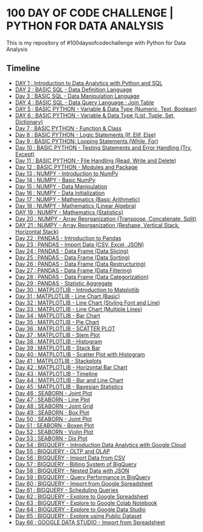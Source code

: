 # 100 DAY OF CODE CHALLENGE | PYTHON FOR DATA ANALYSIS
This is my repository of #100daysofcodechallenge with Python for Data Analysis
## Timeline
* [DAY 1 : Introduction to Data Analytics with Python and SQL](https://github.com/ikariyani/python-100daysChallenge/tree/main/PROJECT/DAY%201)
* [DAY 2 : BASIC SQL - Data Definition Language](https://www.db-fiddle.com/f/jsyGFp4EM9craBFCN23k8g/0)
* [Day 3 : BASIC SQL - Data Manipulation Language](https://www.db-fiddle.com/f/jsyGFp4EM9craBFCN23k8g/1)
* [DAY 4 : BASIC SQL - Data Query Language : Join Table](https://www.db-fiddle.com/f/jsyGFp4EM9craBFCN23k8g/6)
* [DAY 5 : BASIC PYTHON - Variable & Data Type (Numeric, Text, Boolean)](https://github.com/ikariyani/python-100daysChallenge/blob/main/PROJECT/DAY%205/BASIC%20PYTHON%20-%20Variable%20%26%20Data%20Type%20%20(Numeric%2C%20Text%2C%20Boolean).ipynb)
* [DAY 6 : BASIC PYTHON - Variable & Data Type (List, Tuple, Set, Dictionary)](https://github.com/ikariyani/python-100daysChallenge/blob/main/PROJECT/DAY%206/BASIC%20PYTHON%20-%20Variable%20%26%20Data%20Type%20(List%2C%20Tuple%2C%20Set%2C%20Dictionary).ipynb)
* [Day 7 : BASIC PYTHON - Function & Class](https://github.com/ikariyani/python-100daysChallenge/blob/main/PROJECT/DAY%207/BASIC%20PYTHON%20-%20Function%20%26%20Class.ipynb)
* [Day 8 : BASIC PYTHON - Logic Statements (If, Elif, Else)](https://github.com/ikariyani/python-100daysChallenge/blob/main/PROJECT/DAY%208/BASIC%20PYTHON%20-%20Logic%20Statements%20%20(If%2C%20Elif%2C%20Else).ipynb)
* [Day 9 : BASIC PYTHON: Looping Statements (While, For)](https://github.com/ikariyani/python-100daysChallenge/blob/main/PROJECT/DAY%209/BASIC%20PYTHON%20-%20Looping%20Statements%20(For%2C%20While).ipynb)
* [Day 10 : BASIC PYTHON - Testing Statements and Error Handling (Try, Except)](https://github.com/ikariyani/python-100daysChallenge/blob/main/PROJECT/DAY%2010/BASIC%20PYTHON%20-%20Testing%20Statements%20(Try%2C%20Except).ipynb)
* [Day 11 : BASIC PYTHON - File Handling (Read, Write and Delete)](https://github.com/ikariyani/python-100daysChallenge/blob/main/PROJECT/DAY%2011/BASIC%20PYTHON%20-%20File%20Handling%20(Open%2C%20Read%2C%20Write%20and%20Delete)%20.ipynb)
* [Day 12 : BASIC PYTHON -  Modules and Package](https://github.com/ikariyani/python-100daysChallenge/blob/main/PROJECT/DAY%2012/BASIC%20PYTHON%20-%20Modules.ipynb)
* [Day 13 : NUMPY - Introduction to NumPy](https://github.com/ikariyani/python-100daysChallenge/blob/main/PROJECT/DAY%2013/NUMPY%20-%20Introduction%20to%20NumPy.ipynb)
* [Day 14 : NUMPY - Basic NumPy](https://github.com/ikariyani/python-100daysChallenge/blob/main/PROJECT/DAY%2014/NUMPY%20-%20Basic%20NumPy.ipynb)
* [Day 15 : NUMPY - Data Manipulation](https://github.com/ikariyani/python-100daysChallenge/blob/main/PROJECT/DAY%2015/NUMPY%20-%20Data%20Manipulation.ipynb)
* [Day 16 : NUMPY - Data Initialization](https://github.com/ikariyani/python-100daysChallenge/blob/main/PROJECT/DAY%2016/NUMPY%20-%20Data%20Initialization.ipynb)
* [Day 17 : NUMPY - Mathematics (Basic Arithmetic)](https://github.com/ikariyani/python-100daysChallenge/blob/main/PROJECT/DAY%2017/NUMPY%20-%20%20Mathematics%20%20%20(Basic%20Arithmetic).ipynb)
* [Day 18 : NUMPY - Mathematics (Linear Algebra)](https://github.com/ikariyani/python-100daysChallenge/blob/main/PROJECT/DAY%2018/NUMPY%20-%20Mathematics%20(Linear%20Algebra).ipynb)
* [DAY 19 : NUMPY - Mathematics (Statistics)](https://github.com/ikariyani/python-100daysChallenge/blob/main/PROJECT/DAY%2019/NUMPY%20-%20Mathematics%20(Statistics).ipynb)
* [Day 20 : NUMPY - Array Reorganization (Transpose, Concatenate, Split)](https://github.com/ikariyani/python-100daysChallenge/blob/main/PROJECT/DAY%2020/NUMPY%20-%20Array%20Reorganization%20(Transpose%2C%20Concatenate%2C%20Split).ipynb)
* [DAY 21 : NUMPY - Array Reorganization (Reshape, Vertical Stack, Horizontal Stack)](https://github.com/ikariyani/python-100daysChallenge/blob/main/PROJECT/DAY%2021/NUMPY%20-%20Array%20Reorganization%20(Reshape%2C%20Vertical%20Stack%2C%20Horizontal%20Stack).ipynb)
* [Day 22 : PANDAS - Introduction to Pandas](https://github.com/ikariyani/python-100daysChallenge/blob/main/PROJECT/DAY%2022/PANDAS%20-%20Introduction%20to%20Pandas.ipynb)
* [Day 23 : PANDAS - Import Data (CSV, Excel, JSON)](https://github.com/ikariyani/python-100daysChallenge/blob/main/PROJECT/DAY%2023/PANDAS%20-%20Import%20Data%20(CSV%2C%20Excel%2C%20JSON).ipynb)
* [Day 24 : PANDAS - Data Frame (Data Slicing)](https://github.com/ikariyani/python-100daysChallenge/blob/main/PROJECT/DAY%2024/PANDAS%20-Data%20Frame%20(Data%20Slicing).ipynb)
* [Day 25 : PANDAS - Data Frame (Data Sorting)](https://github.com/ikariyani/python-100daysChallenge/blob/main/PROJECT/DAY%2025/PANDAS%20-%20Data%20Frame%20(Data%20Sorting).ipynb)
* [Day 26 : PANDAS - Data Frame (Data Restructuring)](https://github.com/ikariyani/python-100daysChallenge/blob/main/PROJECT/DAY%2026/PANDAS%20-%20Data%20Frame%20(Data%20Restructuring).ipynb)
* [Day 27 : PANDAS - Data Frame (Data Filtering)](https://github.com/ikariyani/python-100daysChallenge/blob/main/PROJECT/DAY%2027/PANDAS%20-%20Data%20Frame%20(Data%20Filtering).ipynb)
* [Day 28 : PANDAS - Data Frame (Data Categorization)](https://github.com/ikariyani/python-100daysChallenge/blob/main/PROJECT/DAY%2028/PANDAS%20-%20Data%20Frame%20(Data%20Categorization).ipynb)
* [Day 29 : PANDAS - Statistic Aggregate](https://github.com/ikariyani/python-100daysChallenge/blob/main/PROJECT/DAY%2029/PANDAS%20-%20Statistic%20Aggregate.ipynb)
* [Day 30 : MATPLOTLIB - Introduction to Matplotlib](https://github.com/ikariyani/python-100daysChallenge/blob/main/PROJECT/DAY%2030/MATPLOTLIB%20-%20Introduction%20to%20Matplotlib.ipynb)
* [Day 31 : MATPLOTLIB - Line Chart (Basic)](https://github.com/ikariyani/python-100daysChallenge/blob/main/PROJECT/DAY%2031/MATPLOTLIB%20-%20Line%20Chart%20(Basic).ipynb)
* [Day 32 : MATPLOTLIB - Line Chart (Styling Font and Line)](https://github.com/ikariyani/python-100daysChallenge/blob/main/PROJECT/DAY%2032/MATPLOTLIB%20-%20Line%20Chart%20(Styling%20Font%20and%20Line).ipynb)
* [Day 33 : MATPLOTLIB - Line Chart (Multiple Lines)](https://github.com/ikariyani/python-100daysChallenge/blob/main/PROJECT/DAY%2033/MATPLOTLIB%20-%20Line%20Chart%20(Multiple%20Lines).ipynb)
* [Day 34 : MATPLOTLIB - Bar Chart](https://github.com/ikariyani/python-100daysChallenge/blob/main/PROJECT/DAY%2034/MATPLOTLIB%20-%20Bar%20Chart.ipynb)
* [Day 35 : MATPLOTLIB - Pie Chart](https://github.com/ikariyani/python-100daysChallenge/blob/main/PROJECT/DAY%2035/MATPLOTLIB%20-%20Pie%20Chart.ipynb)
* [Day 36 : MATPLOTLIB - SCATTER PLOT](https://github.com/ikariyani/python-100daysChallenge/blob/main/PROJECT/DAY%2036/MATPLOTLIB%20-%20SCATTER%20PLOT.ipynb)
* [Day 37 : MATPLOTLIB - Stem Plot](https://github.com/ikariyani/python-100daysChallenge/blob/main/PROJECT/DAY%2037/MATPLOTLIB%20-%20Stem%20Plot.ipynb)
* [Day 38 : MATPLOTLIB - Histogram](https://github.com/ikariyani/python-100daysChallenge/blob/main/PROJECT/DAY%2038/MATPLOTLIB%20-%20Histogram.ipynb)
* [Day 39 : MATPLOTLIB - Stack Bar](https://github.com/ikariyani/python-100daysChallenge/blob/main/PROJECT/DAY%2039/MATPLOTLIB%20-%20Stack%20Bar.ipynb)
* [Day 40 : MATPLOTLIB - Scatter Plot with Histogram](https://github.com/ikariyani/python-100daysChallenge/blob/main/PROJECT/DAY%2040/MATPLOTLIB%20-%20Scatter%20Plot%20with%20Histogram.ipynb)
* [Day 41 : MATPLOTLIB - Stackplots](https://github.com/ikariyani/python-100daysChallenge/blob/main/PROJECT/DAY%2040/MATPLOTLIB%20-%20Scatter%20Plot%20with%20Histogram.ipynb)
* [Day 42 : MATPLOTLIB - Horizontal Bar Chart](https://github.com/ikariyani/python-100daysChallenge/blob/main/PROJECT/DAY%2042/MATPLOTLIB%20-%20Horizontal%20Bar%20Chart.ipynb)
* [Day 43 : MATPLOTLIB - Timeline](https://github.com/ikariyani/python-100daysChallenge/blob/main/PROJECT/DAY%2043/MATPLOTLIB%20-%20Timeline.ipynb)
* [Day 44 : MATPLOTLIB - Bar and Line Chart](https://github.com/ikariyani/python-100daysChallenge/blob/main/PROJECT/DAY%2044/MATPLOTLIB%20-%20Bar%20and%20Line%20Chart.ipynb)
* [Day 45 : MATPLOTLIB - Bayesian Statistics](https://github.com/ikariyani/python-100daysChallenge/blob/main/PROJECT/DAY%2045/MATPLOTLIB%20-%20Bayesian%20Statistics.ipynb)
* [Day 46 : SEABORN - Joint Plot](https://github.com/ikariyani/python-100daysChallenge/blob/main/PROJECT/DAY%2046/SEABORN%20-%20Joint%20Plot.ipynb)
* [Day 47 : SEABORN - Line Plot](https://github.com/ikariyani/python-100daysChallenge/blob/main/PROJECT/DAY%2047/SEABORN%20-%20Line%20Plot.ipynb)
* [Day 48 : SEABORN - Joint Grid](https://github.com/ikariyani/python-100daysChallenge/blob/main/PROJECT/DAY%2048/SEABORN%20-%20Joint%20Grid.ipynb)
* [Day 49 : SEABORN - Box Plot](https://github.com/ikariyani/python-100daysChallenge/blob/main/PROJECT/DAY%2049/SEABORN%20-%20BOXPLOT.ipynb)
* [Day 50 : SEABORN - Joint Plot](https://github.com/ikariyani/python-100daysChallenge/blob/main/PROJECT/DAY%2050/SEABORN%20-%20Joint%20Plot.ipynb)
* [Day 51 : SEABORN - Boxen Plot](https://github.com/ikariyani/python-100daysChallenge/blob/main/PROJECT/DAY%2051/SEABORN%20-%20Boxen%20Plot.ipynb)
* [Day 52 : SEABORN - Violin Plot](https://github.com/ikariyani/python-100daysChallenge/blob/main/PROJECT/DAY%2052/SEABORN%20-%20Violin%20Plot.ipynb)
* [Day 53 : SEABORN - Dis Plot](https://github.com/ikariyani/python-100daysChallenge/blob/main/PROJECT/DAY%2053/SEABORN%20-%20Dis%20Plot.ipynb)
* [Day 54 : BIGQUERY - Introduction Data Analytics with Google Cloud](https://github.com/ikariyani/python-100daysChallenge/blob/main/PROJECT/DAY%2054/DAY%2054.md)
* [Day 55 : BIGQUERY - OLTP and OLAP](https://github.com/ikariyani/python-100daysChallenge/blob/main/PROJECT/DAY%2055/DAY%2055.md)
* [Day 56 : BIGQUERY - Import Data from CSV](https://github.com/ikariyani/python-100daysChallenge/blob/main/PROJECT/DAY%2056/DAY%2056.md)
* [Day 57 : BIGQUERY - Billing System of BigQuery](https://github.com/ikariyani/python-100daysChallenge/blob/main/PROJECT/DAY%2057/DAY%2057.md)
* [Day 58 : BIGQUERY - Nested Data with JSON ](https://github.com/ikariyani/python-100daysChallenge/blob/main/PROJECT/DAY%2058/DAY%2058.md)
* [Day 59 : BIGQUERY - Query Performance in BigQuery](https://github.com/ikariyani/python-100daysChallenge/blob/main/PROJECT/DAY%2059/DAY%2059.md)
* [Day 60 : BIGQUERY - Import from Google Spreadsheet](https://github.com/ikariyani/python-100daysChallenge/blob/main/PROJECT/DAY%2060/DAY%2060.md)
* [Day 61 : BIGQUERY - Scheduling Queries](https://github.com/ikariyani/python-100daysChallenge/blob/main/PROJECT/DAY%2061/DAY%2061.md)
* [Day 62 : BIGQUERY - Explore to Google Spreadsheet](https://github.com/ikariyani/python-100daysChallenge/blob/main/PROJECT/DAY%2062/DAY%2062.md)
* [Day 63 : BIGQUERY - Explore to Google Colab Notebook](https://github.com/ikariyani/python-100daysChallenge/blob/main/PROJECT/DAY%2063/DAY%2063.md)
* [Day 64 : BIGQUERY - Explore to Google Data Studio](https://github.com/ikariyani/python-100daysChallenge/blob/main/PROJECT/DAY%2064/DAY%2064.md)
* [Day 65 : BIGQUERY - Explore using Public Dataset](https://github.com/ikariyani/python-100daysChallenge/blob/main/PROJECT/DAY%2065/DAY%2065.md)
* [Day 66 : GOOGLE DATA STUDIO - Import from Spreadsheet](https://github.com/ikariyani/python-100daysChallenge/blob/main/PROJECT/DAY%2066/DAY%2066.md)